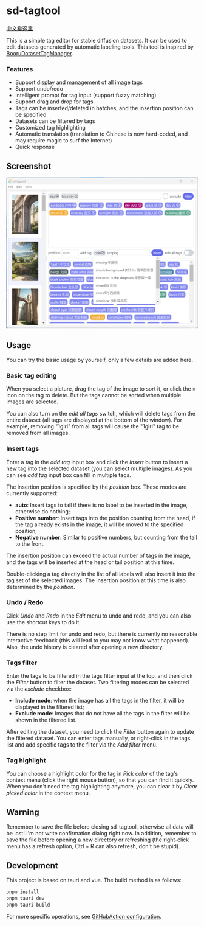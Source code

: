 # sd-tagtool

[中文看这里](README-CN.md)

This is a simple tag editor for stable diffusion datasets. It can be used to edit datasets generated by automatic labeling tools. This tool is inspired by [BooruDatasetTagManager](https://github.com/starik222/BooruDatasetTagManager).

### Features

- Support display and management of all image tags
- Support undo/redo
- Intelligent prompt for tag input (support fuzzy matching)
- Support drag and drop for tags
- Tags can be inserted/deleted in batches, and the insertion position can be specified
- Datasets can be filtered by tags
- Customized tag highlighting
- Automatic translation (translation to Chinese is now hard-coded, and may require magic to surf the Internet)
- Quick response

## Screenshot

![screenshot.png](images/screenshot.webp)

## Usage

You can try the basic usage by yourself, only a few details are added here.

### Basic tag editing

When you select a picture, drag the tag of the image to sort it, or click the `×` icon on the tag to delete. But the tags cannot be sorted when multiple images are selected.

You can also turn on the *edit all tags* switch, which will delete tags from the entire dataset (all tags are displayed at the bottom of the window). For example, removing "1girl" from all tags will cause the "1girl" tag to be removed from all images.

### Insert tags

Enter a tag in the *add tag* input box and click the *Insert* button to insert a new tag into the selected dataset (you can select multiple images). As you can see *add tag* input box can fill in multiple tags.

The insertion position is specified by the *position* box. These modes are currently supported:
- **auto**: Insert tags to tail if there is no label to be inserted in the image, otherwise do nothing;
- **Positive number**: Insert tags into the position counting from the head, if the tag already exists in the image, it will be moved to the specified position;
- **Negative number**: Similar to positive numbers, but counting from the tail to the front.

The insertion position can exceed the actual number of tags in the image, and the tags will be inserted at the head or tail position at this time.

Double-clicking a tag directly in the list of all labels will also insert it into the tag set of the selected images. The insertion position at this time is also determined by the *position*.

### Undo / Redo

Click *Undo* and *Redo* in the *Edit* menu to undo and redo, and you can also use the shortcut keys to do it.

There is no step limit for undo and redo, but there is currently no reasonable interactive feedback (this will lead to you may not know what happened). Also, the undo history is cleared after opening a new directory.

### Tags filter

Enter the tags to be filtered in the tags filter input at the top, and then click the *Filter* button to filter the dataset. Two filtering modes can be selected via the *exclude* checkbox:
- **Include mode**: when the image has all the tags in the filter, it will be displayed in the filtered list;
- **Exclude mode**: Images that do not have all the tags in the filter will be shown in the filtered list.

After editing the dataset, you need to click the *Filter* button again to update the filtered dataset. You can enter tags manually, or right-click in the tags list and add specific tags to the filter via the *Add filter* menu.

### Tag highlight

You can choose a highlight color for the tag in *Pick color* of the tag's context menu (click the right mouse button), so that you can find it quickly. When you don't need the tag highlighting anymore, you can clear it by *Clear picked color* in the context menu.

## Warning

Remember to save the file before closing sd-tagtool, otherwise all data will be lost! I'm not write confirmation dialog right now. In addition, remember to save the file before opening a new directory or refreshing (the right-click menu has a refresh option, Ctrl + R can also refresh, don't be stupid).

## Development

This project is based on tauri and vue. The build method is as follows:
``` bash
pnpm install
pnpm tauri dev
pnpm tauri build
```

For more specific operations, see [GitHubAction configuration](.github/workflows).
